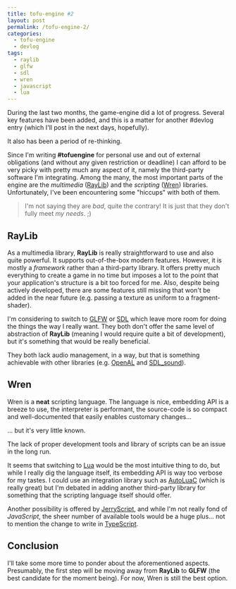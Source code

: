 ```yaml
---
title: tofu-engine #2
layout: post
permalink: /tofu-engine-2/
categories: 
  - tofu-engine
  - devlog
tags: 
  - raylib
  - glfw
  - sdl
  - wren
  - javascript
  - lua
---
```

During the last two months, the game-engine did a lot of progress. Several key features have been added, and this is a matter for another #devlog entry (which I'll post in the next days, hopefully).

It also has been a period of re-thinking.

Since I'm writing **#tofuengine** for personal use and out of external obligations (and without any given restriction or deadline) I can afford to be very picky with pretty much any aspect of it, namely the third-party software I'm integrating. Among the many, the most important parts of the engine are the *multimedia* ([RayLib](https://www.raylib.com/)) and the *scripting* ([Wren](https://wren.io/)) libraries. Unfortunately, I've been encountering some "hiccups" with both of them.

> I'm not saying they are *bad*, quite the contrary! It is just that they don't fully meet *my needs*. ;)

## RayLib

As a multimedia library, **RayLib** is really straightforward to use and also quite powerful. It supports out-of-the-box modern features. However, it is mostly a *framework* rather than a third-party library. It offers pretty much everything to create a game in no time but imposes a lot to the point that your application's structure is a bit too forced for me. Also, despite being actively developed, there are some features still missing that won't be added in the near future (e.g. passing a texture as uniform to a fragment-shader).

I'm considering to switch to [GLFW](https://www.glfw.org/) or [SDL](https://www.libsdl.org/) which leave more room for doing the things the way I really want. They both don't offer the same level of abstraction of **RayLib** (meaning I would require quite a bit of development), but it's something that would be really beneficial.

They both lack audio management, in a way, but that is something achievable with other libraries (e.g. [OpenAL](https://openal.org/) and [SDL_sound](http://icculus.org/SDL_sound/)).

## Wren

Wren is a **neat** scripting language. The language is nice, embedding API is a breeze to use, the interpreter is performant, the source-code is so compact and well-documented that easily enables customary changes...

... but it's very little known.

The lack of proper development tools and library of scripts can be an issue in the long run.

It seems that switching to [Lua](https://www.lua.org/) would be the most intuitive thing to do, but while I really dig the language itself, its embedding API is way too verbose for my tastes. I could use an integration library such as [AutoLuaC](https://github.com/orangeduck/LuaAutoC/) (which is really great) but I'm debated in adding another third-party library for something that the scripting language itself should offer.

Another possibility is offered by [JerryScript](http://jerryscript.net/), and while I'm not really fond of *JavaScript*, the sheer number of available tools would be a huge plus... not to mention the change to write in [TypeScript](https://www.typescriptlang.org/).

## Conclusion

I'll take some more time to ponder about the aforementioned aspects. Presumably, the first step will be moving away from **RayLib** to **GLFW** (the best candidate for the moment being). For now, Wren is still the best option.
